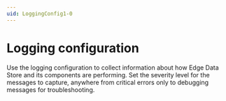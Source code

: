 ```yaml
---
uid: LoggingConfig1-0
---
```


# Logging configuration

Use the logging configuration to collect information about how Edge Data Store and its components are performing. Set the severity level for the messages to capture, anywhere from critical errors only to debugging messages for troubleshooting.